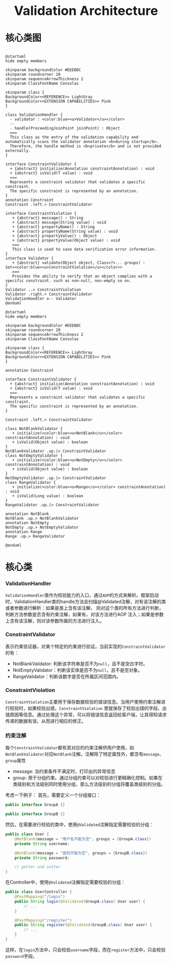 <div style="text-align: center;"><span style="font-size: 40px"><b>Validation Architecture</b></span></div>

# 核心类图

``` plantuml

@startuml
hide empty members

skinparam backgroundColor #EEEBDC
skinparam roundcorner 20
skinparam sequenceArrowThickness 2
skinparam ClassFontName Consolas

skinparam class {
BackgroundColor<<REFERENCE>> LightGray
BackgroundColor<<EXTENSION CAPABILITIES>> Pink
}

class ValidationHandler {
  - validator : <color:blue><u>Validator</u></color>
  --
  - handle(ProceedingJoinPoint joinPoint) : Object
  ===
  This class as the entry of the validation capability and automatically scans the validator annotation <b>during startup</b>.
  Therefore, the handle method is <b>private</b> and is not provided externally.
}

interface ConstraintValidator {
  + {abstract} initialize(Annotation constraintAnnotation) : void
  + {abstract} isValid(T value) : void
  ===
  Represents a constraint validator that validates a specific constraint.
  The specific constraint is represented by an annotation.
}  
annotation Constraint 
Constraint .left.> ConstraintValidator

interface ConstraintViolation {
   + {abstract} message() : String
   + {abstract} message(String value) : void
   + {abstract} propertyName() : String
   + {abstract} propertyName(String value) : void 
   + {abstract} propertyValue() : Object
   + {abstract} propertyValue(Object value) : void
   ===
   This class is used to save data verification error information.
}
interface Validator {
   + {abstract} validate(Object object, Class<?>... groups) : Set<<color:blue><u>ConstraintViolation</u></color>>
   ===
   Provides the ability to verify that an object complies with a specific constraint. such as non-null, non-empty so on.
}
Validator ..> ConstraintViolation
Validator .right.> ConstraintValidator
ValidationHandler o-- Validator
@enduml
```

``` plantuml
@startuml
hide empty members

skinparam backgroundColor #EEEBDC
skinparam roundcorner 20
skinparam sequenceArrowThickness 2
skinparam ClassFontName Consolas

skinparam class {
BackgroundColor<<REFERENCE>> LightGray
BackgroundColor<<EXTENSION CAPABILITIES>> Pink
}

annotation Constraint 

interface ConstraintValidator {
  + {abstract} initialize(Annotation constraintAnnotation) : void
  + {abstract} isValid(T value) : void
  ===
  Represents a constraint validator that validates a specific constraint.
  The specific constraint is represented by an annotation.
}  

Constraint .left.> ConstraintValidator

class NotBlankValidator {
   + initialize(<color:blue><u>NotBlank</u></color> constraintAnnotation) : void
   + isValid(Object value) : boolean
}
NotBlankValidator .up.|> ConstraintValidator
class NotEmptyValidator {
   + initialize(<color:blue><u>NotEmpty</u></color> constraintAnnotation) : void
   + isValid(Object value) : boolean
}
NotEmptyValidator .up.|> ConstraintValidator
class RangeValidator {
   + initialize(<color:blue><u>Range</u></color> constraintAnnotation) : void
   + isValid(Long value) : boolean
}
RangeValidator .up.|> ConstraintValidator

annotation NotBlank 
NotBlank .up.> NotBlankValidator
annotation NotEmpty 
NotEmpty .up.> NotEmptyValidator
annotation Range 
Range .up.> RangeValidator

@enduml
```

# 核心类

### ValidationHandler

`ValidationHandler`类作为校验能力的入口，通过`AOP`的方式来解析。框架启动时，ValidationHandler类的handle方法会扫描@Validated注解，对有该注解的类或者参数进行解析：如果是类上含有该注解，
则对这个类的所有方法进行判断，判断方法参数是否含有约束注解，如果有，对该方法进行AOP 注入；如果是参数上含有该注解，则对该参数所属的方法进行注入。

### ConstraintValidator

表示约束验证器，对某个特定的约束进行验证。当前实现的`ConstraintValidator`的有：

- NotBlankValidator: 判断该字符串是否不为`null`，且不是空白字符。
- NotEmptyValidator：判断该实体是否不为`null`，且不是空对象。
- RangeValidator：判断该数字是否在所属区间范围内。

### ConstraintViolation

`ConstraintViolation`主要用于保存数据校验的错误信息。当用户使用约束注解进行校验时，如果校验出错，`ConstraintViolation`
里就保存了校验出错的字段、出错原因等信息。通过处理这个异常，可以将错误信息返回给客户端，让其得知请求传递的数据有误，从而进行相应的修正。

### 约束注解

每个`ConstraintValidator`都有其对应的约束注解供用户使用，如`NotBlankValidator`对应`NotBlank`注解。注解除了特定属性外，都含有`message`、`group`属性

- message: 当约束条件不满足时，打印出的异常信息
- group:
  用于分组约束。通过分组约束可以对校验进行更精确化控制。如果在类级别和方法级别同时使用分组，那么方法级别的分组将覆盖类级别的分组。

考虑一下例子： 首先，需要定义一个分组接口：

``` java
public interface GroupA {}

public interface GroupB {}
```

然后，在需要进行校验的类中，使用`@Validated`注解指定需要校验的分组：

``` java
public class User {
    @NotBlank(message = "用户名不能为空", groups = {GroupA.class})
    private String username;

    @NotBlank(message = "密码不能为空", groups = {GroupB.class})
    private String password;

    // getter and setter
}
```

在Controller中，使用`@Validated`注解指定需要校验的分组：

``` java
public class UserController {
    @PostMapping("/login")
    public String login(@Validated(GroupA.class) User user) {
        // ...
    }

    @PostMapping("/register")
    public String register(@Validated(GroupB.class) User user) {
        // ...
    }
}
```

这样，在`login`方法中，只会校验`username`字段，而在`register`方法中，只会校验`password`字段。

